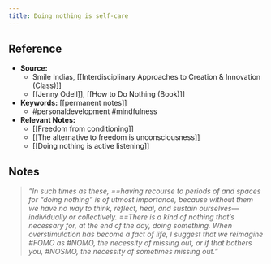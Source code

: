 ```yaml
---
title: Doing nothing is self-care
---
```

## Reference
- **Source:** 
	- Smile Indias, [[Interdisciplinary Approaches to Creation & Innovation (Class)]]
	- [[Jenny Odell]], [[How to Do Nothing (Book)]]
- **Keywords:** [[permanent notes]]
	- #personaldevelopment #mindfulness 
- **Relevant Notes:**
	- [[Freedom from conditioning]]
	- [[The alternative to freedom is unconsciousness]]
	- [[Doing nothing is active listening]]
## Notes
> _“In such times as these, ==having recourse to periods of and spaces for “doing nothing” is of utmost importance, because without them we have no way to think, reflect, heal, and sustain ourselves—individually or collectively. ==There is a kind of nothing that’s necessary for, at the end of the day, doing something. When overstimulation has become a fact of life, I suggest that we reimagine #FOMO as #NOMO, the necessity of missing out, or if that bothers you, #NOSMO, the necessity of sometimes missing out.”_